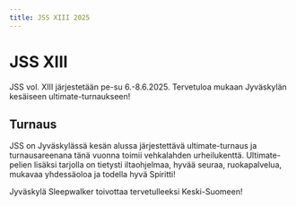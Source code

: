 ```yaml
---
title: JSS XIII 2025
---
```


# JSS XIII

JSS vol. XIII järjestetään pe-su 6.-8.6.2025.
Tervetuloa mukaan Jyväskylän kesäiseen ultimate-turnaukseen!

## Turnaus

JSS on Jyväskylässä kesän alussa järjestettävä ultimate-turnaus ja turnausareenana tänä vuonna toimii vehkalahden urheilukenttä. Ultimate-pelien lisäksi tarjolla on tietysti iltaohjelmaa, hyvää seuraa, ruokapalvelua, mukavaa yhdessäoloa ja todella hyvä Spiritti!

Jyväskylä Sleepwalker toivottaa tervetulleeksi Keski-Suomeen!
